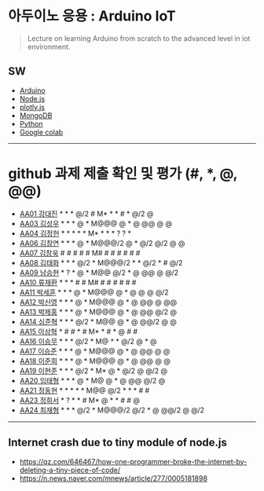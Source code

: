 # 아두이노 응용 : Arduino IoT
> Lecture on learning Arduino from scratch to the advanced level in iot environment.

## SW
- [Arduino](https://www.arduino.cc/)
- [Node.js](https://nodejs.org/ko/)
- [plotly.js](https://plot.ly/)
- [MongoDB](https://www.mongodb.com/download-center#community)
- [Python](https://www.anaconda.com)
- [Google colab](https://colab.research.google.com/)
---

# github 과제 제출 확인 및 평가 (#, *, @, @@)
- [AA01	강대진](https://github.com/ijdaejin/aa01) * * * @/2 # M* * * # * @/2 @
- [AA03	김성우](https://github.com/Gukdoli/AA03) * * * @ * M@@@ @ * @ @@ @ @
- [AA04	김정헌](https://github.com/jhkedwardkim/AA04) * * * * * M* * * * ? ? *
- [AA06	김창연](https://github.com/ckddus/AA06) * * * @ * M@@@/2 @ * @/2 @/2 @ @
- [AA07	김창욱](https://github.com/HM0007/AA07) # # # # # M# # # # # # #
- [AA08	김태화](https://github.com/TAaHwa/AA08) * * * @/2 * M@@@/2 * * @/2 * # @/2
- [AA09 남승현](https://github.com/nam0914/AA09) * ? * @ * M@@ @/2 * @ @@ @ @/2
- [AA10	류재환](https://github.com/jaeHwanRy/AA10) * * * # # M# # # # # # #
- [AA11	박세훈](https://github.com/uoooyas/AA11) * * * @ * M@@@ @ * @ @ @ @/2
- [AA12	박신영](https://github.com/zachpaul7/AA12) * * * @ * M@@@ @ * @ @@ @ @@
- [AA13 박제홍](https://github.com/qkrwpghd27/AA13) * * * @ * M@@@ @ * @ @@ @/2 @
- [AA14	심준혁](https://github.com/dsfaewf/AA14) * * * @/2 * M@@ @ * @ @@/2 @ @
- [AA15	이상혁](http://www.github.com/bsang50005/aa15) * # # * # M* * # * @ # #
- [AA16	이승무](https://github.com/LSeungMOO/AA16) * * * @/2 * M@ * * @/2 @ * @
- [AA17	이승준](https://github.com/q1w2e3r4god/AA17) * * * @ * M@@@ @ * @ @@ @ @
- [AA18	이준희](https://github.com/LJunHee/AA18) * * * @ * M@@@ @ * @ @@ @ @
- [AA19	이현준](https://github.com/junlee00/aa19) * * * @/2 * M* @ * @/2 @ @/2 @
- [AA20	임태형](https://github.com/vmvvmvvmv/AA20) * * * @ * M@ @ * @ @@ @/2 @
- [AA21	정동현](https://github.com/DongHyunYee/AA21) * * * * * M@@ @/2 * * * # #
- [AA23	정희서](https://github.com/HiSeoJeong/AA23) * ? * * # M* @ * * # # @
- [AA24	최재형](https://github.com/june6297/aa24) * * * @/2 * M@@@/2 @/2 * @ @@/2 @ @/2

---
## Internet crash due to tiny module of node.js
* https://qz.com/646467/how-one-programmer-broke-the-internet-by-deleting-a-tiny-piece-of-code/
* https://n.news.naver.com/mnews/article/277/0005181898

